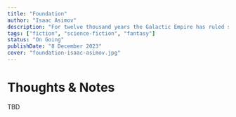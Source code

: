 ```yaml
---
title: "Foundation"
author: "Isaac Asimov"
description: "For twelve thousand years the Galactic Empire has ruled supreme. Now it is dying. But only Hari Seldon, creator of the revolutionary science of psychohistory, can see into the future--to a dark age of ignorance, barbarism, and warfare that will last thirty thousand years. To preserve knowledge and save humankind, Seldon gathers the best minds in the Empire--both scientists and scholars--and brings them to a bleak planet at the edge of the galaxy to serve as a beacon of hope for future generations. He calls his sanctuary the Foundation."
tags: ["fiction", "science-fiction", "fantasy"]
status: "On Going"
publishDate: "8 December 2023"
cover: "foundation-isaac-asimov.jpg"
---
```


# Thoughts & Notes

TBD
